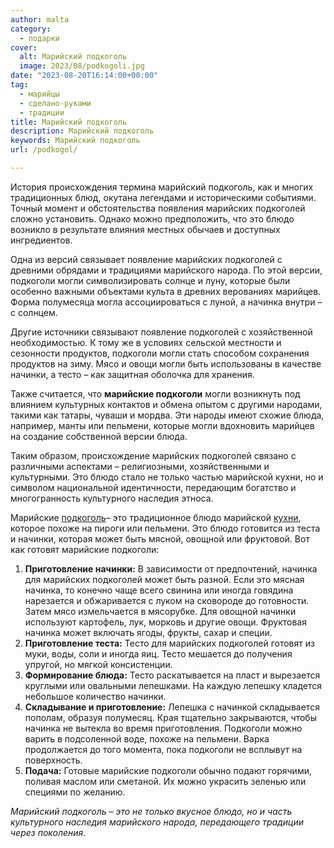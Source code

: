 ```yaml
---
author: malta
category:
  - подарки
cover:
  alt: Марийский подкоголь
  image: 2023/08/podkogoli.jpg
date: "2023-08-20T16:14:00+00:00"
tag:
  - марийцы
  - сделано-руками
  - традиции
title: Марийский подкоголь
description: Марийский подкоголь
keywords: Марийский подкоголь
url: /podkogol/

---
```

История происхождения термина марийский подкоголь, как и многих традиционных блюд, окутана легендами и историческими событиями. Точный момент и обстоятельства появления марийских подкоголей сложно установить. Однако можно предположить, что это блюдо возникло в результате влияния местных обычаев и доступных ингредиентов.

Одна из версий связывает появление марийских подкоголей с древними обрядами и традициями марийского народа. По этой версии, подкоголи могли символизировать солнце и луну, которые были особенно важными объектами культа в древних верованиях марийцев. Форма полумесяца могла ассоциироваться с луной, а начинка внутри – с солнцем.

Другие источники связывают появление подкоголей с хозяйственной необходимостью. К тому же в условиях сельской местности и сезонности продуктов, подкоголи могли стать способом сохранения продуктов на зиму. Мясо и овощи могли быть использованы в качестве начинки, а тесто – как защитная оболочка для хранения.

Также считается, что **марийские подкоголи** могли возникнуть под влиянием культурных контактов и обмена опытом с другими народами, такими как татары, чуваши и мордва. Эти народы имеют схожие блюда, например, манты или пельмени, которые могли вдохновить марийцев на создание собственной версии блюда.

Таким образом, происхождение марийских подкоголей связано с различными аспектами – религиозными, хозяйственными и культурными. Это блюдо стало не только частью марийской кухни, но и символом национальной идентичности, передающим богатство и многогранность культурного наследия этноса.

Марийские [подкоголь](https://www.mariel.ru/podkogol/)– это традиционное блюдо марийской [кухни](https://www.adora.ru/acorn/), которое похоже на пироги или пельмени. Это блюдо готовится из теста и начинки, которая может быть мясной, овощной или фруктовой. Вот как готовят марийские подкоголи:

1. **Приготовление начинки:** В зависимости от предпочтений, начинка для марийских подкоголей может быть разной. Если это мясная начинка, то конечно чаще всего свинина или иногда говядина нарезается и обжаривается с луком на сковороде до готовности. Затем мясо измельчается в мясорубке. Для овощной начинки используют картофель, лук, морковь и другие овощи. Фруктовая начинка может включать ягоды, фрукты, сахар и специи.
1. **Приготовление теста:** Тесто для марийских подкоголей готовят из муки, воды, соли и иногда яиц. Тесто мешается до получения упругой, но мягкой консистенции.
1. **Формирование блюда:** Тесто раскатывается на пласт и вырезается круглыми или овальными лепешками. На каждую лепешку кладется небольшое количество начинки.
1. **Складывание и приготовление:** Лепешка с начинкой складывается пополам, образуя полумесяц. Края тщательно закрываются, чтобы начинка не вытекла во время приготовления. Подкоголи можно варить в подсоленной воде, похоже на пельмени. Варка продолжается до того момента, пока подкоголи не всплывут на поверхность.
1. **Подача:** Готовые марийские подкоголи обычно подают горячими, поливая маслом или сметаной. Их можно украсить зеленью или специями по желанию.

_Марийский подкоголь – это не только вкусное блюдо, но и часть культурного наследия марийского народа, передающего традиции через поколения._
